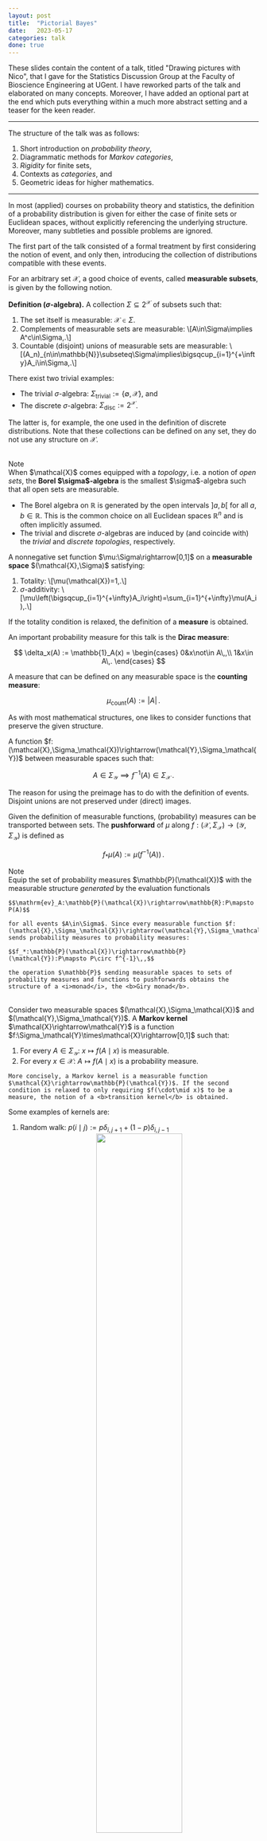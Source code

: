 ```yaml
---
layout: post
title:  "Pictorial Bayes"
date:   2023-05-17
categories: talk
done: true
---
```


These slides contain the content of a talk, titled "Drawing pictures with Nico", that I gave for the Statistics Discussion Group at the Faculty of Bioscience Engineering at UGent. I have reworked parts of the talk and elaborated on many concepts. Moreover, I have added an optional part at the end which puts everything within a much more abstract setting and a teaser for the keen reader.

<hr>

The structure of the talk was as follows:
1. Short introduction on <i>probability theory</i>,
1. Diagrammatic methods for <i>Markov categories</i>,
1. <i>Rigidity</i> for finite sets,
1. Contexts as <i>categories</i>, and
1. Geometric ideas for higher mathematics.

<hr>

In most (applied) courses on probability theory and statistics, the definition of a probability distribution is given for either the case of finite sets or Euclidean spaces, without explicitly referencing the underlying structure. Moreover, many subtleties and possible problems are ignored.

The first part of the talk consisted of a formal treatment by first considering the notion of event, and only then, introducing the collection of distributions compatible with these events.

For an arbitrary set $\mathcal{X}$, a good choice of events, called <b>measurable subsets</b>, is given by the following notion.

<b>Definition ($\sigma$-algebra).</b> A collection $\Sigma\subseteq2^\mathcal{X}$ of subsets such that:
1. The set itself is measurable: $\mathcal{X}\in\Sigma$.
1. Complements of measurable sets are measurable: \\[A\in\Sigma\implies A^c\in\Sigma\,.\\]
3. Countable (disjoint) unions of measurable sets are measurable: \\[(A_n)\_{n\in\mathbb{N}}\subseteq\Sigma\implies\bigsqcup\_{i=1}^{+\infty}A\_i\in\Sigma\,.\\]

There exist two trivial examples:
* The trivial $\sigma$-algebra: $\Sigma_\text{trivial}:=\{\emptyset,\mathcal{X}\}$, and
* The discrete $\sigma$-algebra: $\Sigma_\text{disc}:=2^\mathcal{X}$.

The latter is, for example, the one used in the definition of discrete distributions. Note that these collections can be defined on any set, they do not use any structure on $\mathcal{X}$.<br><br>

<div class = "note">
<div class = "side">Note</div>
When $\mathcal{X}$ comes equipped with a <i>topology</i>, i.e. a notion of <i>open sets</i>, the <b>Borel $\sigma$-algebra</b> is the smallest $\sigma$-algebra such that all open sets are measurable.
    
<br>

<div markdown="1">

* The Borel algebra on $\mathbb{R}$ is generated by the open intervals $]a,b[$ for all $a,b\in\mathbb{R}$. This is the common choice on all Euclidean spaces $\mathbb{R}^n$ and is often implicitly assumed.
* The trivial and discrete $\sigma$-algebras are induced by (and coincide with) the <i>trivial</i> and <i>discrete topologies</i>, respectively.

</div>
</div>

<div class = "def" text = "Probability measure">
A nonnegative set function $\mu:\Sigma\rightarrow[0,1]$ on a <b>measurable space</b> $(\mathcal{X},\Sigma)$ satisfying:

<div markdown = "1">

1. Totality: \\[\mu(\mathcal{X})=1\,.\\]
1. $\sigma$-additivity: \\[\mu\left(\bigsqcup_{i=1}^{+\infty}A_i\right)=\sum_{i=1}^{+\infty}\mu(A_i)\,.\\]

</div>

If the totality condition is relaxed, the definition of a <b>measure</b> is obtained.
</div>

An important probability measure for this talk is the <b>Dirac measure</b>:

$$
    \delta_x(A) := \mathbb{1}_A(x) =
    \begin{cases}
        0&x\not\in A\,,\\
        1&x\in A\,.
    \end{cases}
$$

A measure that can be defined on any measurable space is the <b>counting measure</b>:

$$\mu_\text{count}(A) := |A|\,.$$

As with most mathematical structures, one likes to consider functions that preserve the given structure.
<div class = "def" text = "Measurable function">
A function $f:(\mathcal{X},\Sigma_\mathcal{X})\rightarrow(\mathcal{Y},\Sigma_\mathcal{Y})$ between measurable spaces such that:

$$A\in\Sigma_\mathcal{Y}\implies f^{-1}(A)\in\Sigma_\mathcal{X}\,.$$
    
The reason for using the preimage has to do with the definition of events. Disjoint unions are not preserved under (direct) images.
</div>

Given the definition of measurable functions, (probability) measures can be transported between sets. The <b>pushforward</b> of $\mu$ along $f:(\mathcal{X},\Sigma_\mathcal{X})\rightarrow(\mathcal{Y},\Sigma_\mathcal{Y})$ is defined as

$$f_\ast\mu(A):=\mu\left(f^{-1}(A)\right)\,.$$

<div class = "note">
    <div class = "side">Note</div>
    Equip the set of probability measures $\mathbb{P}(\mathcal{X})$ with the measurable structure <i>generated</i> by the evaluation functionals
    
    $$\mathrm{ev}_A:\mathbb{P}(\mathcal{X})\rightarrow\mathbb{R}:P\mapsto P(A)$$
    
    for all events $A\in\Sigma$. Since every measurable function $f:(\mathcal{X},\Sigma_\mathcal{X})\rightarrow(\mathcal{Y},\Sigma_\mathcal{Y})$ sends probability measures to probability measures:

    $$f_*:\mathbb{P}(\mathcal{X})\rightarrow\mathbb{P}(\mathcal{Y}):P\mapsto P\circ f^{-1}\,,$$

    the operation $\mathbb{P}$ sending measurable spaces to sets of probability measures and functions to pushforwards obtains the structure of a <i>monad</i>, the <b>Giry monad</b>.
</div>

<br>

<div class = "def" text = "Markov kernel">
    Consider two measurable spaces $(\mathcal{X},\Sigma_\mathcal{X})$ and $(\mathcal{Y},\Sigma_\mathcal{Y})$. A <b>Markov kernel</b> $\mathcal{X}\rightarrow\mathcal{Y}$ is a function $f:\Sigma_\mathcal{Y}\times\mathcal{X}\rightarrow[0,1]$ such that:

<div markdown = "1">

1. For every $A\in\Sigma_\mathcal{Y}$: $x\mapsto f(A\mid x)$ is measurable.
1. For every $x\in\mathcal{X}$: $A\mapsto f(A\mid x)$ is a probability measure.

</div>
    
    More concisely, a Markov kernel is a measurable function $\mathcal{X}\rightarrow\mathbb{P}(\mathcal{Y})$. If the second condition is relaxed to only requiring $f(\cdot\mid x)$ to be a measure, the notion of a <b>transition kernel</b> is obtained.
</div>

Some examples of kernels are:
1. Random walk: $p(i\mid j) := p\delta_{i,j+1} + (1-p)\delta_{i,j-1}$
    <center>
    <img src = "{{site.baseurl}}/assets/figures/PictorialBayes/RandomWalk.webp" style = "width: 60%" class = "boxed">
    </center>
1. Identity function: $\mathbb{1}(i\mid j) := \delta_{i,j}$
    <center>
    <img src = "{{site.baseurl}}/assets/figures/PictorialBayes/Identity.webp" style = "width: 40%" class = "boxed">
    </center>
1. Measurable function: $f(i\mid j) := \delta_{i,f(j)}$
    <center>
    <img src = "{{site.baseurl}}/assets/figures/PictorialBayes/Measurable.webp" style = "width: 40%" class = "boxed">
    </center>

Integration (against a probability measure) will not be introduced in detail (even though it was necessary for this talk). Suffice it to say that it reduces to summation in the case of point masses (and discrete distributions) and to ordinary (Riemann) integrals in the case of density functions.

<hr>

The basic ingredients of any diagram are lines (or arrows):
<center>
<img src = "{{site.baseurl}}/assets/figures/PictorialBayes/Arrow.webp" style = "width: 25%">
</center>
The arrow in the top-right corner indicates the "flow of time". Diagrams have to be read in this direction. The interpretation of arrows depends on the context:
* Set theory: functions $X\rightarrow Y$,
* Linear algebra: linear maps $X\rightarrow Y$, or
* Probability theory: Markov kernels $X\rightarrow\mathbb{P}(Y)$.

Probability measures, also called <b>states</b> in this setting, are arrows out of the one-element set $\mathbf{I}:=\{\ast\}$:
<center>
<img src = "{{site.baseurl}}/assets/figures/PictorialBayes/State.webp" style = "width: 15%">
</center>
Joint states are simply indicated by multiple outgoing lines:
<center>
<img src = "{{site.baseurl}}/assets/figures/PictorialBayes/JointState.webp" style = "width: 15%">
</center>

Given the above information, the context for a diagrammatic calculus can be fixed. The following notations will be used in the remainder:
* <b>Set</b>: Sets and ordinary functions,
* <b>Vect</b> (technically <b>FinVect</b>): (Finite-dimensional) vector spaces and linear maps,
* <b>Meas</b>: Measurable spaces and measurable functions,
* <b>Stoch</b>: Probability spaces and Markov kernels,
* <b>BorelStoch</b>: Borel probability spaces and Markov kernels, or
* <b>FinStoch</b>: Finite probability spaces and Markov Kernels.

Concatenation of lines or arrows is, in general, given by a suitable notion of composition:
<center>
<img src = "{{site.baseurl}}/assets/figures/PictorialBayes/Composition.webp" style = "width: 35%">
</center>
The interpretation, again, depends on the context:
* <b>Set</b>, <b>Vect</b> & <b>Meas</b>: function composition $g\circ f$, or
* <b>Stoch</b>: <b>Chapman&ndash;Kolmogorov equation</b>
    \\[(g\circ f)(A\mid x) :=\int_\mathcal{Y}g(A\mid y)\,df(y\mid x)\,.\\]

Two lines or arrows can also be combined in a different way:
* Parallel functions: $f\otimes g:\mathcal{X}\otimes\mathcal{X}'\rightarrow\mathcal{Y}'\otimes\mathcal{Y}'$
    <center>
    <img src = "{{site.baseurl}}/assets/figures/PictorialBayes/Parallel.webp" style = "width: 25%">
    </center>
* `Braided' functions: $x\otimes x'\mapsto g(x')\otimes f(x)$
    <center>
    <img src = "{{site.baseurl}}/assets/figures/PictorialBayes/Braiding.webp" style = "width: 30%">
    </center>

Every measurable space $(\mathcal{X},\Sigma_{\mathcal{X}})$ admits two `structure morphisms':
* The <b>deletion map</b>: $\mathrm{del}_\mathcal{X}(x) := 1$
    <center>
    <img src = "{{site.baseurl}}/assets/figures/PictorialBayes/Dot.webp" style = "width: 15%">
    </center>
    which corresponds to integrating out a variable: $\displaystyle\int_\mathcal{Y}df(y\mid x)$
    <center>
    <img src = "{{site.baseurl}}/assets/figures/PictorialBayes/Integral.webp" style = "width: 25%">
    </center>
* The <b>copy map</b>: $\mathrm{copy}_\mathcal{X}(A\times B\mid x) := \delta_x(A)\delta_x(B)$
    <center>
    <img src = "{{site.baseurl}}/assets/figures/PictorialBayes/Comultiplication.webp" style = "width: 15%">
    </center>
    which corresponds to transporting a distribution on $\mathcal{X}$ to one on its diagonal embedding in $\mathcal{X}\otimes\mathcal{X}$.

These morphisms endow a probability space with the structure of an <i>(internal) comonoid</i>:
<center>
<img src = "{{site.baseurl}}/assets/figures/PictorialBayes/Assoc1.webp" style = "width: 20%">
=
<img src = "{{site.baseurl}}/assets/figures/PictorialBayes/Assoc2.webp" style = "width: 20%">
</center>
and
<center>
<img src = "{{site.baseurl}}/assets/figures/PictorialBayes/Dot1.webp" style = "width: 10%">
=
<img src = "{{site.baseurl}}/assets/figures/PictorialBayes/Line.webp" style = "width: 10%">
=
<img src = "{{site.baseurl}}/assets/figures/PictorialBayes/Dot2.webp" style = "width: 10%">
</center>

The idea behind comonoids can be understood by turning these diagrams around (i.e. 'inverting time'). The first equation is then simply the associativity of a multiplication map and the second equation is the unit law. (Sets with a multiplication map with these properties are also called <b>monoids</b>.) Such 'dual' definitions are a common occurrence in abstract parts of mathematics. It is a nice intuition to have!

Probability spaces are even <i>(co)commutative comonoids</i>:
<center>
<img src = "{{site.baseurl}}/assets/figures/PictorialBayes/BraidedComulti.webp" style = "width: 20%">
=
<img src = "{{site.baseurl}}/assets/figures/PictorialBayes/Comulti.webp" style = "width: 10%">
</center>
More generally, contexts <b>C</b> where the structure morphisms $\mathrm{del}$ and $\mathrm{copy}$ exist and satisfy the (co)commutative comonoid conditions are called <b>Markov categories</b> or <b>copy-discard (CD) categories</b>.<br><br>

Every set admits a unique comonoid structure with respect to the Cartesian product (which can also be thought of as a tensor product for which the unit is the one-element set $\mathbf{I}$):
* Delete morphism: unique function to $\mathbf{I}$.
* Copy morphism: diagonal embedding $x\mapsto(x,x)$.
Vector spaces do not admit this diagonal comonoid structure. Can you see why? (In physics, this gives rise to the <i>no-cloning theorem</i>!)

Using the above diagrammatic rules, various notions from probability theory can be represented. Some examples will be covered below.
<div class = "def" text = "Deterministic morphism">
    A deterministic function should always give the same result for a fixed input. Diagrammatically this corresponds to:
    <center>
        <img src = "{{site.baseurl}}/assets/figures/PictorialBayes/Det1.webp" style = "width: 15%">
        =
        <img src = "{{site.baseurl}}/assets/figures/PictorialBayes/Det2.webp" style = "width: 15%">
    </center>
    An interesting question becomes: Are all deterministic functions in <b>Stoch</b> given by measurable functions? The answer is no in general! There are pathological counterexamples. However, the statement is true for <b>BorelStoch</b> and <b>FinStoch</b>.
</div>

<div class = "def" text = "Causality">
    If for all functions $f,g$ and $h_1,h_2$, the relation
    <center>
        <img src = "{{site.baseurl}}/assets/figures/PictorialBayes/Causal1.webp" style = "width: 25%">
        =
        <img src = "{{site.baseurl}}/assets/figures/PictorialBayes/Causal2.webp" style = "width: 25%">
    </center>
    implies
    <center>
        <img src = "{{site.baseurl}}/assets/figures/PictorialBayes/Causal3.webp" style = "width: 25%">
        =
        <img src = "{{site.baseurl}}/assets/figures/PictorialBayes/Causal4.webp" style = "width: 25%">
    </center>
    then the context <b>C</b> is said to be causal.
</div>

<div class = "def" text = "Conditional">
    The definition of conditional distributions in <b>Stoch</b> reads as
    $$P(A,B) = \int_A P(B\mid x)\,dP(x)\,.$$
    Diagrammatically, for any context <b>C</b>, this becomes:
    <center>
        <img src = "{{site.baseurl}}/assets/figures/PictorialBayes/Joint.webp" style = "width: 10%">
        =
        <img src = "{{site.baseurl}}/assets/figures/PictorialBayes/Conditional.webp" style = "width: 20%">
    </center>
    The existence of conditionals is a subtle point. In <b>Stoch</b>, conditionals coincide with the notion of <i>regular conditional distributions</i>. However, these do not exist for all joint distributions. When restricting to <b>BorelStoch</b> or <b>FinStoch</b>, the situation is better behaved: all conditionals exist.<br><br>
    When working with states (or functions) of higher arity, e.g. a joint state on three variables, conditioning can be done in different ways. By 'simple' diagrammatic manipulations, the following property can be proven whenever <b>C</b> has all conditionals:
    <center>
        <img src = "{{site.baseurl}}/assets/figures/PictorialBayes/Iterated1.webp" style = "width: 30%">
        =
        <img src = "{{site.baseurl}}/assets/figures/PictorialBayes/Iterated2.webp" style = "width: 30%">
    </center>
    Just for fun this is left as an exercise to the reader ;-) <br><br>
    The definition of conditionals is not reserved to states $\mathbf{I}\rightarrow\mathcal{X}\otimes\mathcal{Y}$. It can be generalized to arbitrary functions $\mathcal{Z}\rightarrow\mathcal{X}\otimes\mathcal{Y}$:
    <center>
        <img src = "{{site.baseurl}}/assets/figures/PictorialBayes/Joint-f.webp" style = "width: 10%">
        =
        <img src = "{{site.baseurl}}/assets/figures/PictorialBayes/Conditional-f.webp" style = "width: 30%">
    </center>
</div>

<div class = "def" text = "Almost surely">
    Two functions $f,g:\mathcal{Y}\rightarrow\mathcal{Z}$ are said to be <b>$p$-almost surely equal</b>, for a function $p:\mathcal{X}\rightarrow\mathcal{Y}$, if
    $$f\circ p=g\circ p\,.$$
    Diagrammatically this becomes:
    <center>
        <img src = "{{site.baseurl}}/assets/figures/PictorialBayes/AS1.webp" style = "width: 20%">
        =
        <img src = "{{site.baseurl}}/assets/figures/PictorialBayes/AS2.webp" style = "width: 20%">
    </center>
</div>

<div class = "def" text = "Couplings">
    Let <b>C</b> be a causal context admitting all conditionals. Define a context <b>Stoch(C)</b> for which a <b>probability space</b> in <b>C</b> is a pair $(\mathcal{X},\psi)$ such that $\mathcal{X}$ is an object in <b>C</b> and $\psi:\textbf{I}\rightarrow\mathcal{X}$ a state, and for which a <b>kernel</b> $(\mathcal{X},\psi_X)\rightarrow(\mathcal{Y},\psi_Y)$ is a function $f:\mathcal{X}\rightarrow\mathcal{Y}$ in <b>C</b> such that $\psi_X$-almost surely $f\circ\psi_X=\psi_Y$. If $\textbf{C}=\textbf{Stoch}$, then <b>Stoch(C)</b> is given by the context of 'couplings' (or <i>copulas</i>), i.e. that of probability spaces and joint distributions that restrict to two given marginals.
</div>

<hr>

From here on, attention will be restricted to finite sets, i.e. we work in <b>Finstoch</b>. These will be equipped with the discrete $\sigma$-algebra. In this case, (probability) measures are defined by their values at points and can be written as vectors. Moreover, kernels can be expressed as matrices. To allow for some more diagrammatic freedom, functions are generalized from Markov kernels to transition kernels, where the latter need only take values in the set of measures (which can be unnormalized).

Every object $(\mathcal{X},\Sigma_{\mathcal{X}})$ admits the structure of an <i>(internal) monoid</i>:
* Unit map: $\varepsilon_\mathcal{X}(x) := 1$
    <center>
    <img src = "{{site.baseurl}}/assets/figures/PictorialBayes/toD.webp" style = "width: 15%">
    </center>
* Multiplication map: $\mu_\mathcal{X}(x\mid i,j) := \delta_{i,x}\delta_{j,x}$
    <center>
    <img src = "{{site.baseurl}}/assets/figures/PictorialBayes/Multiplication.webp" style = "width: 15%">
    </center>

As before, this structure is commutative with respect to the (trivial) braiding. As noted in the previous section, the definition of a comonoid was dual to that of a monoid. This is clear when comparing the explicit formulas for the comultiplication and counit to the expressions on the previous slide. The multiplication $\mu$ and unit $\varepsilon$, consequently, also satisfy the associativity condition and unit law.

Every finite probability space not only carries the structure of monoid and comonoid, they are even compatible in an elegant way. They are examples of <b>Frobenius monoids</b>:
<center>
    <img src = "{{site.baseurl}}/assets/figures/PictorialBayes/Frobenius1.webp" style = "width: 15%">
    =
    <img src = "{{site.baseurl}}/assets/figures/PictorialBayes/Frobenius2.webp" style = "width: 15%">
    =
    <img src = "{{site.baseurl}}/assets/figures/PictorialBayes/Frobenius3.webp" style = "width: 15%">
</center>

<div class = "def" text = "Modifier">
    The multiplication map allows us to turn states into arrows:
    <center>
        <img src = "{{site.baseurl}}/assets/figures/PictorialBayes/Modifier.webp" style = "width: 15%">
        =
        <img src = "{{site.baseurl}}/assets/figures/PictorialBayes/ModifierExplicit.webp" style = "width: 15%">
    </center>
    The state can then be recovered through the unit map:
    <center>
        <img src = "{{site.baseurl}}/assets/figures/PictorialBayes/State0.webp" style = "width: 10%">
        =
        <img src = "{{site.baseurl}}/assets/figures/PictorialBayes/ModifierDot.webp" style = "width: 10%">
    </center>
    An <b>inverse modifier</b> is simply a functional inverse to a modifier:
    <center>
        <img src = "{{site.baseurl}}/assets/figures/PictorialBayes/Inverse1.webp" style = "width: 25%">
        =
        <img src = "{{site.baseurl}}/assets/figures/PictorialBayes/Line.webp" style = "width: 10%">
        =
        <img src = "{{site.baseurl}}/assets/figures/PictorialBayes/Inverse2.webp" style = "width: 25%">
    </center>
    These are given as follows:
    $$X^{-1}(i\mid j) = \frac{1}{X(i\mid j)} = \frac{\delta_{i,j}}{P_X(i)}\,.$$
    (Inverse) modifiers will be used to express conditionals more explicitly.
</div>

Using the different structures on a finite probability space $(\mathcal{X},\Sigma_{\mathcal{X}})$, even more diagrammatic objects can be obtained:
* <b>Cups</b>:
    <center>
        <img src = "{{site.baseurl}}/assets/figures/PictorialBayes/CupDot.webp" style = "width: 15%">
        =
        $\mathrm{coev}_\mathcal{X}(x,x') = \delta_{x,x'}$
    </center>
* <b>Caps</b>:
    <center>
        <img src = "{{site.baseurl}}/assets/figures/PictorialBayes/CapDot.webp" style = "width: 15%">
        =
        $\mathrm{ev}_\mathcal{X}(x,x') = \delta_{x,x'}$
    </center>

The cup and cap give rise to a so-called <i>rigid</i> structure because they satisfy the <b>triangle identities</b> or <b>yanking conditions</b>:
<center>
    <img src = "{{site.baseurl}}/assets/figures/PictorialBayes/Yanking1.webp" style = "width: 10%">
    =
    <img src = "{{site.baseurl}}/assets/figures/PictorialBayes/Line.webp" style = "width: 10%">
    =
    <img src = "{{site.baseurl}}/assets/figures/PictorialBayes/Yanking2.webp" style = "width: 10%">
</center>
The reason for the term 'yanking condition' stems from the fact that the bends in the lines can be 'yanked out'.

Although the diagonal comultiplication does not exist for vector spaces, a rigid structure exists on finite-dimensional vector spaces. For a vector space $V$, choose a basis $\\{e_i\\}\_{i\leq\dim(V)}$ and denote its dual basis by $\\{e^i\\}\_{i\leq\dim(V)}$.
* Cup: $\mathrm{coev}\_V(\lambda) := \sum_{i=1}^{\dim(V)}\lambda e^i\otimes e\_i$.
* Cap: $\mathrm{ev}_V(e_j\otimes e^i) := e^i(e\_j) = \delta^i_j$.

As an example, the 'bubble diagram' gives the dimension of the vector space (more generally, the trace of a linear map):
<center>
    <img src = "{{site.baseurl}}/assets/figures/PictorialBayes/Bubble.webp" style = "width: 10%">
    =
    $\sum_{i=1}^{\dim(V)} e^i(e_i) = \sum_{i=1}^{\dim(V)}\delta^i_i = \dim(V)\,.$
</center>
These constructions, and their extensions to <i>superspaces</i>, are also of importance in theoretical physics! (I might write more about this in a future post.)<br><br>

Using the cup and cap, we can also express the transposition of linear maps:
<center>
    <img src = "{{site.baseurl}}/assets/figures/PictorialBayes/Map.webp" style = "width: 15%">
    =
    <img src = "{{site.baseurl}}/assets/figures/PictorialBayes/Transpose.webp" style = "width: 10%">
</center>
Again, the proof is left as an exercise to the reader. It can easily be obtained using the expressions on the previous slide ;-)
<br><br>
The cups and caps of finite probability spaces can also be modified using the (inverse) modifiers:
<center>
    <img src = "{{site.baseurl}}/assets/figures/PictorialBayes/ModCup.webp" style = "width: 5%">
    =
    <img src = "{{site.baseurl}}/assets/figures/PictorialBayes/CupX.webp" style = "width: 10%">
</center>
and
<center>
    <img src = "{{site.baseurl}}/assets/figures/PictorialBayes/ModCap.webp" style = "width: 5%">
    =
    <img src = "{{site.baseurl}}/assets/figures/PictorialBayes/CapX.webp" style = "width: 10%">
</center>
With these modified caps, the conditionals can be given a more explicit expression, which closely resembles the equational definition:
<center>
    <img src = "{{site.baseurl}}/assets/figures/PictorialBayes/ConditionalModifier.webp" style = "width: 20%">
    =
    <img src = "{{site.baseurl}}/assets/figures/PictorialBayes/ConditionalCap.webp" style = "width: 15%">
</center>
In the context of linear algebra, it was shown how the cups and caps allow us to express transposition by bending lines around. Using the modified cups and caps, transposition of a conditional in <b>FinStoch</b> gives Bayes' theorem:
<center>
    <img src = "{{site.baseurl}}/assets/figures/PictorialBayes/ConditionalModifier.webp" style = "width: 20%">
    =
    <img src = "{{site.baseurl}}/assets/figures/PictorialBayes/Bayes.webp" style = "width: 15%">
</center>

<hr>

The previous sections should have given an idea of how the same diagrammatic tools can be used to study vastly different areas of mathematics and science. The reason that this is possible is not a mere coincidence. What were called 'contexts' and, more specifically, the specific contexts that were considered, all share the same structure. This section aims to introduce the terminology used to describe these structures.

<div class = "def" text = "Category">
A category <b>C</b> consists of two collections (in practice, these are often sets):
<div markdown = "1">
1. <b>Objects</b>: $\mathrm{ob}(\mathbf{C})$, and
1. <b>Morphisms</b>: $\mathrm{hom}(\textbf{C})$.
</div>

The collection of morphisms between two object $X,Y\in\mathrm{ob}(\mathbf{C})$ is denoted by $\hom_{\mathbf{C}}(X,Y)$ or $\mathbf{C}(X,Y)$. Morphisms $f\in\mathbf{C}(X,Y)$ are represented by arrows or lines and concatenation of lines corresponds to composition of morphisms. Hence, for the most basic diagrams, only the structure of a category is required.
</div>

Some examples were already given after the introduction of 'lines'. Some more exotic examples are (the first 2/3 are a good exercise for drawing diagrams):
* Every <i>poset</i> (partially ordered set) is a category, where a unique (!!) morphisms $x\rightarrow y$ exists whenever $x\leq y$.
* Every directed graph defines a category. (The <i>free category</i> generated by that graph.)
* The category <b>Cat</b> of <i>small categories</i>, i.e. those where $\mathrm{ob}(\mathbf{C})$ and $\mathrm{hom}(\mathbf{C})$ are sets. (The morphisms are defined on the next slide.)
* The <i>representations</i> of a (finite) group with <i>intertwiners</i> (equivariant functions) as morphisms.

Just as there are functions between sets, there are also operations between categories.
<div class = "def" text = "Functor">
An operation $F:\mathbf{C}\rightarrow\mathbf{D}$ between categories such that:
<div markdown = "1">
1. $F$ maps objects $X$ to objects $FX$.
1. $F$ maps morphisms $X\rightarrow Y$ to morphisms $FX\rightarrow FY$.
1. $F$ preserves composition.
</div>
</div>

The Giry monad that assigns probability measures to measurable spaces was the first example of a functor. Some other examples are:
* The power set functor $P:\textbf{Set}\rightarrow\textbf{Set}$, which assigns power sets and (pre)images.
* The <i>Yoneda embedding</i> of an object $X\in\mathrm{ob}(\mathbf{C})$, which assigns to every other object $Y\in\mathrm{ob}(\mathbf{C})$ the morphisms $\mathbf{C}(Y,X)$. Morphisms $f$ are mapped to precompositions $-\circ f$.

The second example is one of the most foundational constructions in category theory!<br><br>

One can also define morphisms $\kappa:F\Rightarrow G$ between functors.
<div class = "def" text = "Natural transformation">
    A natural transformation $\kappa:F\Rightarrow G$ is a collection $\{\kappa_X:FX\rightarrow GX\}_{X\in\mathrm{ob}(\mathbf{C})}$ of morphisms such that the following commutative diagram holds for any two objects $X,Y\in\mathrm{ob}(\mathbf{C})$:
    <center>
        <img src = "{{site.baseurl}}/assets/figures/PictorialBayes/Nat.webp" style = "width: 25%">
    </center>
    These transformations are also sometimes denoted by generic indices: $\kappa_X:FX\rightarrow GX$.
</div>

Some (technical) examples are (some other examples will pop up in the next few sections):
* The identity natural transformation $F\Rightarrow F$.
* Double duals: there exists a natural transformation $\eta\_{V}:V\rightarrow V^{\*\*}$ for finite-dimensional vector spaces. (For the single dual $V\rightarrow V^*$, the transformation is 'unnatural' since it requires a choice of basis.)
* For any morphism $f:X\rightarrow Y$ there exists a natural transformation between the Yoneda embeddings of $X$ and $Y$. This is given by postcomposition $f\circ -$.

Whereas objects are represented by vertices and morphisms by lines in a diagrammatic calculus, natural transformations could be represented by filling in the area between two parallel functors (parallel here means that they have the same domain and codomain). This extension of diagrams to higher-dimensional structures will play a role at the end of this talk.<br><br>

To express parallel objects and morphisms, the structure of a tensor product needs to exist.
<div class = "def" text = "Monoidal category">
A category $\mathbf{C}$ equipped with a (<i>bi</i>)functor $\otimes:\mathbf{C}\times\mathbf{C}\rightarrow\mathbf{C}$ and a unit object $\mathbf{I}\in\mathrm{ob}(\mathbf{C})$ satisfying the monoid conditions:
<div markdown = "1">
1. Associativity: $X\otimes(Y\otimes Z)=(X\otimes Y)\otimes Z$\pause, and
1. Unit: $X\otimes\mathbf{I}=X=\mathbf{I}\otimes X$.
</div>
In general, the associativity and unit conditions can be weakened up to a natural transformation. This will be reconsidered at the end.
</div>

In some monoidal categories, the tensor product is symmetric in a certain sense.
<div class = "def" text = "Braiding">
    A natural transformation $\sigma_{X,Y}:X\otimes Y\rightarrow Y\otimes X$. If $\sigma_{X,Y}\circ \sigma_{Y,X}=\mathbb{1}_{Y\otimes X}$, the braiding is said to be <b>symmetric</b>.
    <center>
        <img src = "{{site.baseurl}}/assets/figures/PictorialBayes/BraidUp.webp" style = "width: 25%">
        =
        <img src = "{{site.baseurl}}/assets/figures/PictorialBayes/BraidDown.webp" style = "width: 25%">
        =
        <img src = "{{site.baseurl}}/assets/figures/PictorialBayes/Braid.webp" style = "width: 25%">
    </center>
    An example of a monoidal category that is not symmetric is given by the <i>braid category</i>. (This is basically the category generated by lines and crossings.) 
</div>

For cups and caps, another structure is required.
<div class = "def" text = "Rigid category">
    A monoidal category $\mathbf{C}$ such that for every object $X\in\mathrm{ob}(\mathbf{C})$ there exists a <b>dual</b> $X^*\in\mathrm{ob}(\mathbf{C})$ together with two natural transformations $\mathrm{coev}_X:\mathbf{I}\rightarrow X^*\otimes X$ and $\mathrm{ev}_X:X\otimes X^*\rightarrow\mathbf{I}$ satisfying the yanking conditions. A category for which rigidity fails to hold, although duals exist in the algebraic sense, is that of infinite-dimensional vector spaces. (Can you figure out why?)
</div>

It is time to relate the categorical notions to the sections on probability theory. Only one piece of data is still missing.
<div class = "def" text = "Terminal object">
    An object $1\in\mathrm{ob}(\mathbf{C})$ such that for every other object $X\in\mathrm{ob}(\mathbf{C})$, there is a unique morphism $X\rightarrow1$.
</div>

Putting everything together gives the central object of 'categorical probability theory'. 
<div class = "def" text = "Markov category">
    A symmetric monoidal category with terminal monoidal unit such that every object admits the structure of an internal commutative comonoid.
</div>

To model morphisms such as Markov kernels, some more structure is needed.
<div class = "def" text = "Kleisli category">
Consider a <b>monad</b>, i.e. a functor $T:\mathbf{C}\rightarrow\mathbf{C}$ with multiplication $\mu:T^2\Rightarrow T$ and unit $\mu:\mathrm{id}\Rightarrow T$. The <b>Kleisli category</b> $\mathrm{Kl}(T)$ has:
<div markdown = "1">
1. Objects: $\mathrm{ob}\bigl(\mathrm{Kl}(T)\bigr):=\mathrm{ob}(\mathbf{C})$, and
1. Morphisms: $\hom_{\mathrm{Kl}(T)}(X,Y):=\hom_{\mathbf{C}}(X,TY)$.
</div>
The morphisms $X\rightarrow TY$ are called <b>Kleisli morphisms</b> $X\rightarrow Y$. When $T=\mathbb{P}$ is the Giry monad, the Kleisli morphisms are exactly the Markov kernels.
</div>

All this data probably looks rather scary and technical (it is). However, it is more useful than it might appear. Many effects in computer science can be modelled using monads and Kleisli morphisms. Almost any process with 'side effects' such as I/O operations can be modelled using a monad. (People that use Haskell love this stuff.)<br><br>

If $\mathbf{C}$ is a Markov category and $T:\mathbf{C}\rightarrow\mathbf{C}$ is a monad that preserves the product and unit, $\mathrm{Kl}(T)$ is again a Markov category. Moreover, on any Cartesian monoidal category, i.e. a category where the monoidal structure is given by the Cartesian product such as in $\mathbf{Set}$, every object has a unique comonoid structure (diagonal embedding $\mu:x\mapsto x\times x$). The Giry monad $\mathbb{P}$ preserves this structure and, hence, induces a Kleisli category $\mathrm{Kl}(\mathbb{P})$ that is Markov. This is exactly the category $\mathbf{Stoch}$ of Markov kernels from before (hence the name).

<hr>

(<i>Small</i>) Categories can be built up geometrically from triangles. This follows from the fact that for any two composable morphisms, one obtains a diagram
<center>
    <img src = "{{site.baseurl}}/assets/figures/PictorialBayes/Simplex.webp" style = "width: 20%">
</center>
By pasting all these triangles along shared edges, (<i>small</i>) categories can be represented as <i>simplicial complexes</i>. (A <i>simplex</i> is a higher-dimensional generalization of a triangle.) If instead of being exactly equal, composition is only defined up to some higher-dimensional morphisms, a <i>2-morphism</i>, the notion of <i>quasicategory</i> is obtained. This corresponds to filling in the triangles:
<center>
    <img src = "{{site.baseurl}}/assets/figures/PictorialBayes/SimplexAlpha.webp" style = "width: 20%">
</center>
In a similar way, we could fill in pyramids (3-simplices) by 3-morphisms and so on.<br><br>

This might all sound very exotic, but it is not as crazy as it sounds. Consider for example the setting of quantum mechanics. If $\|\psi\rangle$ is the state vector of a system, then $\alpha\|\psi\rangle$ represents the same system. Hence, an operator $\mathcal{O}$ might act nontrivially (mathematically), but still give rise to the same physical state, i.e. there exists a 2-morphism $\mathcal{O}\Rightarrow\mathbb{1}$. The possibility of (symmetry) operations acting in a (mathematically) nontrivial way, but giving rise to physically indistinguishable situations has given rise to a rich field (both in physics and mathematics) called <b>gauge theory</b>. Because of these insights and the strong geometric intuition gained in the previous century, people are trying to rewrite and generalize mathematics in geometric (and <i>homotopic</i>) terms. (Some of this will be explained in a future post.)

<br>
<h3>References</h3>

* Capiński, Marek, and Peter E. Kopp. (2004). <i>Measure, integral and probability.</i> Vol. 14. Springer.
* Fritz, Tobias. (2020). <i>A synthetic approach to Markov kernels, conditional independence and theorems on sufficient statistics.</i> Advances in Mathematics 370: 107239.
* Coecke, Bob, and Robert W. Spekkens. (2012). <i>Picturing classical and quantum Bayesian inference.</i> Synthese 186: 651&ndash;696.
* <a href = "http://ncatlab.org/nlab/" target = "_blank">$n$Lab</a>